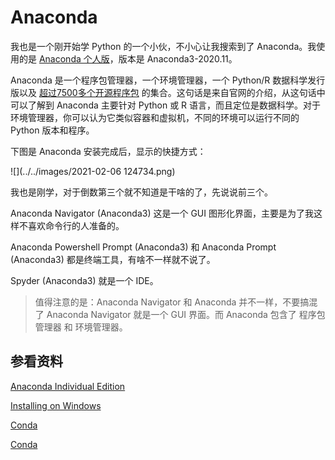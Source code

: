 # Anaconda

我也是一个刚开始学 Python 的一个小伙，不小心让我搜索到了 Anaconda。我使用的是 [Anaconda 个人版](https://docs.anaconda.com/anaconda/)，版本是 Anaconda3-2020.11。

Anaconda 是一个程序包管理器，一个环境管理器，一个 Python/R 数据科学发行版以及 [超过7500多个开源程序包](https://docs.anaconda.com/anaconda/packages/pkg-docs/) 的集合。这句话是来自官网的介绍，从这句话中可以了解到 Anaconda 主要针对 Python 或 R 语言，而且定位是数据科学。对于环境管理器，你可以认为它类似容器和虚拟机，不同的环境可以运行不同的 Python 版本和程序。



下图是 Anaconda 安装完成后，显示的快捷方式：

![](../../images/2021-02-06 124734.png)

我也是刚学，对于倒数第三个就不知道是干啥的了，先说说前三个。

Anaconda Navigator (Anaconda3) 这是一个 GUI 图形化界面，主要是为了我这样不喜欢命令行的人准备的。

Anaconda Powershell Prompt (Anaconda3) 和 Anaconda Prompt (Anaconda3) 都是终端工具，有啥不一样就不说了。

Spyder (Anaconda3) 就是一个 IDE。



> 值得注意的是：Anaconda Navigator 和 Anaconda 并不一样，不要搞混了 Anaconda Navigator 就是一个 GUI 界面。而 Anaconda 包含了 程序包管理器 和 环境管理器。



## 参看资料

[Anaconda Individual Edition](https://docs.anaconda.com/anaconda/)

[Installing on Windows](https://docs.anaconda.com/anaconda/install/windows/)

[Conda](https://conda.io/en/latest/)

[Conda](https://docs.conda.io/projects/conda/en/latest/index.html)


